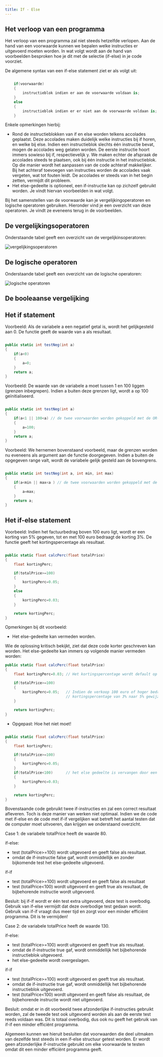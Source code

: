 ```yaml
---
title: If - Else
---
```

## Het verloop van een programma

Het verloop van een programma zal niet steeds hetzelfde verlopen. Aan de hand van een voorwaarde kunnen we bepalen welke instructies er uitgevoerd moeten worden. In wat volgt wordt aan de hand van voorbeelden besproken hoe je dit met de selectie (if-else) in je code voorziet.

De algemene syntax van een if-else statement ziet er als volgt uit:

```csharp

    if(voorwaarde)
    {
        instructieblok indien er aan de voorwaarde voldaan is;
    }
    else
    {
        instructieblok indien er er niet aan de voorwaarde voldaan is;
    }
```

Enkele opmerkingen hierbij:

* Rond de instructieblokken van if en else worden telkens accolades geplaatst. Deze accolades maken duidelijk welke instructies bij if horen, en welke bij else. Indien een instructieblok slechts één instructie bevat, mogen de accolades weg gelaten worden. De eerste instructie hoort immers sowieso bij if, respectievelijk y. We maken echter de afspraak de accolades steeds te plaatsen, ook bij één instructie in het instructieblok. Op die manier wordt het aanpassen van de code achteraf makkelijker. Bij het achteraf toevoegen van instructies worden de accolades vaak vergeten, wat tot fouten leidt. De accolades er steeds van in het begin zetten, vermijdt dit probleem.
* Het else-gedeelte is optioneel, een if-instructie kan op zichzelf gebruikt worden. Je vindt hiervan voorbeelden in wat volgt.

Bij het samenstellen van de voorwaarde kan je vergelijkingoperatoren en logische operatoren gebruiken. Hieronder vind je een overzicht van deze operatoren. Je vindt ze eveneens terug in de voorbeelden.

## De vergelijkingsoperatoren

Onderstaande tabel geeft een overzicht van de vergelijkinsoperatoren:

![vergelijkingsoperatoren](/img/if_else/vergelijkingsoperatoren.png)

## De logische operatoren

Onderstaande tabel geeft een overzicht van de logische operatoren:

![logische operatoren](/img/if_else/logische_operatoren.png)

## De booleaanse vergelijking

## Het if statement

Voorbeeld: Als de variabele a een negatief getal is, wordt het gelijkgesteld aan 0. De functie geeft de waarde van a als resultaat.

```csharp

public static int testNeg(int a)
{
    if(a<0)
    {
        a=0;
    }
    return a;
}

```
Voorbeeld: De waarde van de variabele a moet tussen 1 en 100 liggen (grenzen inbegrepen). Indien a buiten deze grenzen ligt, wordt a op 100 geïnitialiseerd.

```csharp

public static int testNeg(int a)
{
    if(a<1 || 100<a) // de twee voorwaarden worden gekoppeld met de OR-operator (||)
    {
        a=100;
    }
    return a;
}

```

Voorbeeld: We hernemen bovenstaand voorbeeld, maar de grenzen worden nu eveneens als argument aan de functie doorgegeven. Indien a buiten de opgegeven range valt, wordt de variabele gelijk gesteld aan de bovengrens.

```csharp

public static int testNeg(int a, int min, int max)
{
    if(a<min || max<a ) // de twee voorwaarden worden gekoppeld met de OR-operator (||)
    {
        a=max;
    }
    return a;
}

```

## Het if-else statement

Voorbeeld: Indien het factuurbedrag boven 100 euro ligt, wordt er een korting van 5% gegeven, tot en met 100 euro bedraagt de korting 3%. De functie geeft het kortingspercentage als resultaat.

```csharp

public static float calcPerc(float totalPrice)
{
    float kortingPerc;

    if(totalPrice>=100)
    {
        kortingPerc=0.05;
    }
    else
    {
        kortingPerc=0.03;
    }

    return kortingPerc;
}

```

Opmerkingen bij dit voorbeeld:

* Het else-gedeelte kan vermeden worden.

Wie de oplossing kritisch bekijkt, ziet dat deze code korter geschreven kan worden. Het else-gedeelte kan immers op volgende manier vermeden worden:

```csharp
public static float calcPerc(float totalPrice)
{
    float kortingPerc=0.03; // Het kortingspercentage wordt default op 3% gezet

    if(totalPrice>=100)
    {
        kortingPerc=0.05;   // Indien de verkoop 100 euro of hoger bedraagt, wordt het 
                            // kortingspercentage van 3% naar 5% gewijzigd.
    }
    
    return kortingPerc;
}

```

* Opgepast: Hoe het niet moet!

```csharp

public static float calcPerc(float totalPrice)
{
    float kortingPerc;

    if(totalPrice>=100)
    {
        kortingPerc=0.05;
    }
    if(totalPrice<100)      // het else gedeelte is vervangen door een if met bijbehorende test.
    {
        kortingPerc=0.03;
    }

    return kortingPerc;
}

```

Bovenstaande code gebruikt twee if-instructies en zal een correct resultaat afleveren. Toch is deze manier van werken niet optimaal.
Indien we de code met if-else en de code met if-if vergelijken wat betreft het aantal testen dat de computer moet uitvoeren, dan krijgen we onderstaand overzicht. 

Case 1: de variabele totalPrice heeft de waarde 80.

if-else:
- test (totalPrice>=100) wordt uitgevoerd en geeft false als resultaat.
- omdat de if-instructie false gaf, wordt onmiddellijk en zonder bijkomende test het else-gedeelte uitgevoerd.

if-if
- test (totalPrice>=100) wordt uitgevoerd en geeft false als resultaat
- test (totalPrice<100) wordt uitgevoerd en geeft true als resultaat, de bijbehorende instructie wordt uitgevoerd.

Besluit: bij if-if wordt er één test extra uitgevoerd, deze test is overbodig. Gebruik van if-else vermijdt dat deze overbodige test gedaan wordt. Gebruik van if-if vraagt dus meer tijd en zorgt voor een minder efficiënt programma. Dit is te vermijden!

Case 2: de variabele totalPrice heeft de waarde 130.

if-else:

- test (totalPrice>=100) wordt uitgevoerd en geeft true als resultaat.
- omdat de if-instructie true gaf, wordt onmiddellijk het bijbehorende instructieblok uitgevoerd.
- het else-gedeelte wordt overgeslagen.

if-if

- test (totalPrice>=100) wordt uitgevoerd en geeft true als resultaat.
- omdat de if-instructie true gaf, wordt onmiddellijk het bijbehorende instructieblok uitgevoerd.
- test (totalPrice<100) wordt uitgevoerd en geeft false als resultaat, de bijbehorende instructie wordt niet uitgevoerd.

Besluit: omdat er in dit voorbeeld twee afzonderlijke if-instructies gebruikt worden, zal de tweede test ook uitgevoerd worden als aan de eerste test reeds voldaan was. Dit is totaal overbodig, dus ook nu geeft het gebruik van if-if een minder efficiënt programma. 

Algemeen kunnen we hieruit besluiten dat voorwaarden die deel uitmaken van dezelfde test steeds in een if-else structuur getest worden. Er wordt geen afzonderlijke if-instructie gebruikt om elke voorwaarde te testen omdat dit een minder efficiënt programma geeft.


